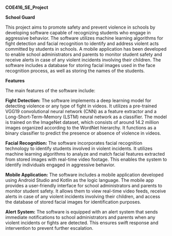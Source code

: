 **COE416_SE_Project**

**School Guard**

This project aims to promote safety and prevent violence in schools by developing software capable of recognizing students who engage in aggressive behavior. The software utilizes machine learning algorithms for fight detection and facial recognition to identify and address violent acts committed by students in schools. A mobile application has been developed to enable school administrators and parents to monitor student safety and receive alerts in case of any violent incidents involving their children. The software includes a database for storing facial images used in the face recognition process, as well as storing the names of the students.

****Features****

The main features of the software include:

**Fight Detection:** The software implements a deep learning model for detecting violence or any type of fight in videos. It utilizes a pre-trained VGG19 convolutional neural network (CNN) as a feature extractor and a Long-Short-Term-Memory (LSTM) neural network as a classifier. The model is trained on the ImageNet dataset, which consists of around 14.2 million images organized according to the WordNet hierarchy. It functions as a binary classifier to predict the presence or absence of violence in videos.

**Facial Recognition:** The software incorporates facial recognition technology to identify students involved in violent incidents. It utilizes machine learning algorithms to analyze and match facial features extracted from stored images with real-time video footage. This enables the system to identify individuals engaged in aggressive behavior.

**Mobile Application:** The software includes a mobile application developed using Android Studio and Kotlin as the logic language. The mobile app provides a user-friendly interface for school administrators and parents to monitor student safety. It allows them to view real-time video feeds, receive alerts in case of any violent incidents involving their children, and access the database of stored facial images for identification purposes.

**Alert System:** The software is equipped with an alert system that sends immediate notifications to school administrators and parents when any violent incidents or fights are detected. This ensures swift response and intervention to prevent further escalation.

